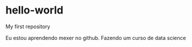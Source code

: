 # hello-world
My first repository

Eu estou aprendendo mexer no github. Fazendo um curso de data science
